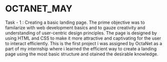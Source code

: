 # OCTANET_MAY
Task - 1 : Creating a basic landing page.
The prime objective was to familarize with web development basics and to gauze creativity and understanding of user-centric design principles.
The page is designed by using HTML and CSS to make it more attractive and captivating for the user to interact efficiently.
This is the first project i was assigned by OctaNet as a part of my internship where i learned the efficient way to create a landing page using the most basic structure and otained the desirable knowledge.
